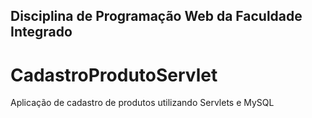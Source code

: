 ## Disciplina de Programação Web da Faculdade Integrado
# CadastroProdutoServlet
Aplicação de cadastro de produtos utilizando Servlets e MySQL

